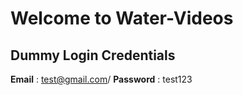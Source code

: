 # Welcome to Water-Videos

## Dummy Login Credentials
 **Email** : test@gmail.com/
 **Password** : test123
